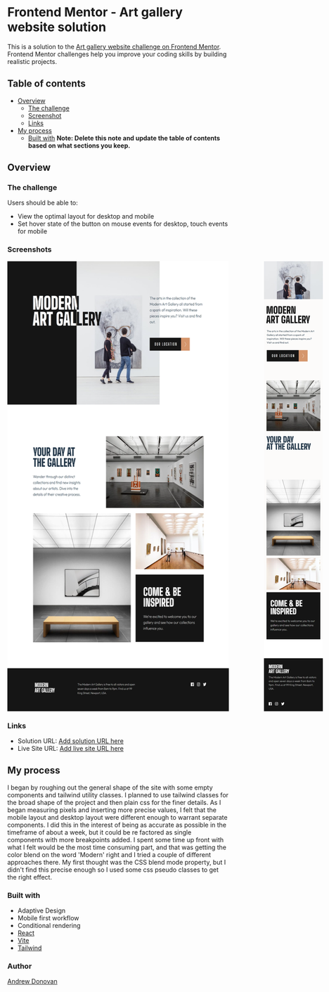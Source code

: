 # Frontend Mentor - Art gallery website solution

This is a solution to the [Art gallery website challenge on Frontend Mentor](https://www.frontendmentor.io/challenges/art-gallery-website-yVdrZlxyA). Frontend Mentor challenges help you improve your coding skills by building realistic projects. 

## Table of contents

- [Overview](#overview)
  - [The challenge](#the-challenge)
  - [Screenshot](#screenshot)
  - [Links](#links)
- [My process](#my-process)
  - [Built with](#built-with)
**Note: Delete this note and update the table of contents based on what sections you keep.**

## Overview

### The challenge

Users should be able to:

- View the optimal layout for desktop and mobile
- Set hover state of the button on mouse events for desktop, touch events for mobile

### Screenshots

<div style="display: flex; gap: 80px">
  <img src="./screenshots/art-gallery-desktop-resize.png" />
  <img src="./screenshots/art-gallery-mobile-resize.png" />
</div>

### Links

- Solution URL: [Add solution URL here](https://your-solution-url.com)
- Live Site URL: [Add live site URL here](https://your-live-site-url.com)

## My process
  I began by roughing out the general shape of the site with some empty components and tailwind utility classes.  I planned to use tailwind classes for the broad shape of the project and then plain css for the finer details. As I began measuring pixels and inserting more precise values, I felt that the mobile layout and desktop layout were different enough to warrant separate components.  I did this in the interest of being as accurate as possible in the timeframe of about a week, but it could be re factored as single components with more breakpoints added. I spent some time up front with what I felt would be the most time consuming part, and that was getting the color blend on the word 'Modern' right and I tried a couple of different approaches there.  My first thought was the CSS blend mode property, but I didn't find this precise enough so I used some css pseudo classes to get the right effect.  
### Built with

- Adaptive Design
- Mobile first workflow
- Conditional rendering
- [React](https://reactjs.org/) 
- [Vite](https://vitejs.dev/) 
- [Tailwind](https://tailwindcss.com/) 

### Author
  [Andrew Donovan](https://www.linkedin.com/in/andrew-donovan-020099266/)